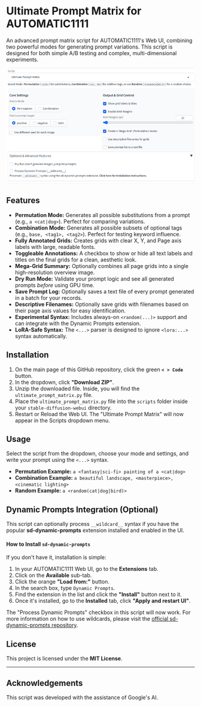 # Ultimate Prompt Matrix for AUTOMATIC1111

An advanced prompt matrix script for AUTOMATIC1111's Web UI, combining two powerful modes for generating prompt variations. This script is designed for both simple A/B testing and complex, multi-dimensional experiments.

![UI Mockup](UImockup.png)

## Features
- **Permutation Mode:** Generates all possible substitutions from a prompt (e.g., `a <cat|dog>`). Perfect for comparing variations.
- **Combination Mode:** Generates all possible subsets of optional tags (e.g., `base, <tag1>, <tag2>`). Perfect for testing keyword influence.
- **Fully Annotated Grids:** Creates grids with clear X, Y, and Page axis labels with large, readable fonts.
- **Toggleable Annotations:** A checkbox to show or hide all text labels and titles on the final grids for a clean, aesthetic look.
- **Mega-Grid Summary:** Optionally combines all page grids into a single high-resolution overview image.
- **Dry Run Mode:** Validate your prompt logic and see all generated prompts *before* using GPU time.
- **Save Prompt Log:** Optionally saves a text file of every prompt generated in a batch for your records.
- **Descriptive Filenames:** Optionally save grids with filenames based on their page axis values for easy identification.
- **Experimental Syntax:** Includes always-on `<random(...)>` support and can integrate with the Dynamic Prompts extension.
- **LoRA-Safe Syntax:** The `<...>` parser is designed to ignore `<lora:...>` syntax automatically.

## Installation
1.  On the main page of this GitHub repository, click the green **`< > Code`** button.
2.  In the dropdown, click **"Download ZIP"**.
3.  Unzip the downloaded file. Inside, you will find the `ultimate_prompt_matrix.py` file.
4.  Place the `ultimate_prompt_matrix.py` file into the `scripts` folder inside your `stable-diffusion-webui` directory.
5.  Restart or Reload the Web UI. The "Ultimate Prompt Matrix" will now appear in the Scripts dropdown menu.

## Usage
Select the script from the dropdown, choose your mode and settings, and write your prompt using the `<...>` syntax.

-   **Permutation Example:** `a <fantasy|sci-fi> painting of a <cat|dog>`
-   **Combination Example:** `a beautiful landscape, <masterpiece>, <cinematic lighting>`
-   **Random Example:** `a <random(cat|dog|bird)>`

## Dynamic Prompts Integration (Optional)
This script can optionally process `__wildcard__` syntax if you have the popular **sd-dynamic-prompts** extension installed and enabled in the UI.

#### How to Install `sd-dynamic-prompts`
If you don't have it, installation is simple:
1.  In your AUTOMATIC1111 Web UI, go to the **Extensions** tab.
2.  Click on the **Available** sub-tab.
3.  Click the orange **"Load from:"** button.
4.  In the search box, type `Dynamic Prompts`.
5.  Find the extension in the list and click the **"Install"** button next to it.
6.  Once it's installed, go to the **Installed** tab, click **"Apply and restart UI"**.

The "Process Dynamic Prompts" checkbox in this script will now work. For more information on how to use wildcards, please visit the [official sd-dynamic-prompts repository](https://github.com/adieyal/sd-dynamic-prompts).

## License
This project is licensed under the **MIT License**.

---
## Acknowledgements

This script was developed with the assistance of Google's AI.